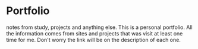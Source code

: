 # Portfolio
notes from study, projects and anything else.
This is a personal portfolio. All the information comes from sites and projects that was visit at least one time for me. Don't worry the link will be on the description of each one.
